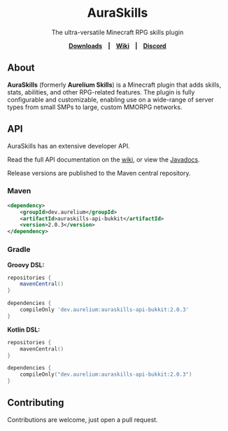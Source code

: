 <h1 style="text-align:center;">AuraSkills</h1>

<p style="text-align:center;">
The ultra-versatile Minecraft RPG skills plugin
</p>

<p style="text-align: center;font-weight: bold;">
  <a href="https://aurelium.dev/auraskills/download">Downloads</a>
  &nbsp;&nbsp;&nbsp;|&nbsp;&nbsp;&nbsp;
  <a href="https://wiki.aurelium.dev/auraskills">Wiki</a>
  &nbsp;&nbsp;&nbsp;|&nbsp;&nbsp;&nbsp;
  <a href="https://discord.gg/Bh2EZfB">Discord</a>
</p>

## About

**AuraSkills** (formerly **Aurelium Skills**) is a Minecraft plugin that adds skills, stats, abilities, and other RPG-related features. The plugin is fully configurable and customizable, enabling use on a wide-range of server types from small SMPs to large, custom MMORPG networks.

## API

AuraSkills has an extensive developer API.

Read the full API documentation on the [wiki](https://wiki.aurelium.dev/auraskills/api), or view the [Javadocs](https://docs.aurelium.dev/auraskills-api-bukkit/).

Release versions are published to the Maven central repository.

### Maven

```xml
<dependency>
    <groupId>dev.aurelium</groupId>
    <artifactId>auraskills-api-bukkit</artifactId>
    <version>2.0.3</version>
</dependency>
```
### Gradle

**Groovy DSL:**
```gradle
repositories {
    mavenCentral()
}

dependencies {
    compileOnly 'dev.aurelium:auraskills-api-bukkit:2.0.3'
}
```
**Kotlin DSL:**
```kotlin
repositories { 
    mavenCentral()
}

dependencies { 
    compileOnly("dev.aurelium:auraskills-api-bukkit:2.0.3")
}
```

## Contributing
Contributions are welcome, just open a pull request.